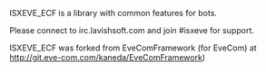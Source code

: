 ISXEVE_ECF is a library with common features for bots.

Please connect to irc.lavishsoft.com and join #isxeve for support.

ISXEVE_ECF was forked from EveComFramework (for EveCom) at http://git.eve-com.com/kaneda/EveComFramework)
